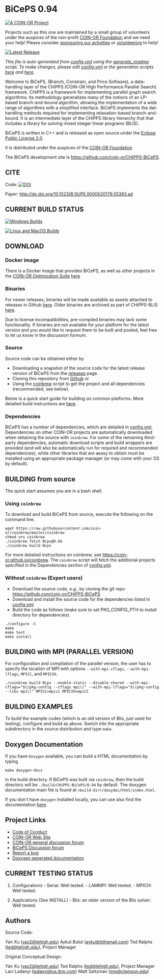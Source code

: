 # BiCePS 0.94

[![A COIN-OR Project](https://coin-or.github.io/coin-or-badge.png)](https://www.coin-or.org)

Projects such as this one are maintained by a small group of volunteers under
the auspices of the non-profit [COIN-OR Foundation](https://www.coin-or.org)
and we need your help! Please consider [sponsoring our
activities](https://github.com/sponsors/coin-or) or [volunteering](mailto:volunteer@coin-or.org) to help!

[![Latest Release](https://img.shields.io/github/v/release/coin-or/CHiPPS-BiCePS?sort=semver)](https://github.com/coin-or/CHiPPS-BiCePS/releases)

_This file is auto-generated from [config.yml](.coin-or/config.yml) using the 
[generate_readme](.coin-or/generate_readme) script.
To make changes, please edit [config.yml](.coin-or/config.yml) or the generation scripts
[here](.coin-or/generate_readme) and [here](https://github.com/coin-or/coinbrew/blob/master/scripts/generate_readme)._

Welcome to BiCePS, (Branch, Constrain, and Price Software), a
data-handling layer of the CHiPPS (COIN-OR HIgh Performance Parallel Search) 
framework. CHiPPS is a framework for implementing parallel graph search 
algorithms. Its methodology generalizes many of the notions of an LP-based 
branch-and-bound algorithm, allowing the implementation of a wide range of 
algorithms with a simplified interface. BiCePS implements the dat-handling 
methods required for implementing relaxation-based branch-and-bound. It is an 
intermediate layer of the CHiPPS library hierarchy that that includes a 
library for solving mixed integer linear programs (BLIS).

BiCePS is written in C++ and is released as open source under the [Eclipse Public License 2.0](http://www.opensource.org/licenses/eclipse-2.0).

It is distributed under the auspices of the [COIN-OR Foundation](https://www.coin-or.org)

The BiCePS development site is https://github.com/coin-or/CHiPPS-BiCePS.

## CITE

Code: [![DOI](https://zenodo.org/badge/23726997.svg)](https://zenodo.org/badge/latestdoi/23726997)

Paper: http://dx.doi.org/10.1023/B:SUPE.0000020179.55383.ad

## CURRENT BUILD STATUS

[![Windows Builds](https://github.com/coin-or/CHiPPS-BiCePS/actions/workflows/windows-ci.yml/badge.svg?branch=stable/0.94)](https://github.com/coin-or/CHiPPS-BiCePS/actions/workflows/windows-ci.yml?query=branch%3Astable/0.94)

[![Linux and MacOS Builds](https://github.com/coin-or/CHiPPS-BiCePS/actions/workflows/linux-ci.yml/badge.svg?branch=stable/0.94)](https://github.com/coin-or/CHiPPS-BiCePS/actions/workflows/linux-ci.yml?query=branch%3Astable/0.94)

## DOWNLOAD

### Docker image

There is a Docker image that provides BiCePS, as well as other projects
in the [COIN-OR Optimization
Suite](https://github.com/coin-or/COIN-OR-OptimizationSuite) [here](https://hub.docker.com/repository/docker/coinor/coin-or-optimization-suite)

### Binaries

For newer releases, binaries will be made available as assets attached to
releases in Github
[here](https://github.com/coin-or/CHiPPS-BiCePS/releases). Older binaries
are archived as part of CHiPPS-BLIS
[here](https://www.coin-or.org/download/binary/CHiPPS-BLIS).

Due to license incompatibilities, pre-compiled binaries may lack some
functionality. If binaries are not available for your platform for the latest
version and you would like to request them to be built and posted, feel free
to let us know in the discussion formum.

### Source

Source code can be obtained either by

 * Downloading a snapshot of the source code for the latest release version of BiCePS from the
 [releases](https://github.com/coin-or/CHiPPS-BiCePS/releases) page.
 * Cloning this repository from [Github](https://github.com/coin-or/CHiPPS-BiCePS) or 
 * Using the [coinbrew](https://github.com/coin-or/coinbrew) script to get the project and all dependencies (recommended, see below).   

Below is a quick start guide for building on common platforms. More detailed
build instructions are
[here](https://coin-or.github.io/user_introduction.html).

### Dependencies

BiCePS has a number of dependencies, which are detailed in
[config.yml](.coin-or/config.yml). Dependencies on other COIN-OR projects are
automatically downloaded when obtaining the source with `coinbrew`. For some
of the remaining third-party dependencies, automatic download scripts and
build wrappers are provided (and will also be automatically run for required
and recommended dependencies), while other libraries that are aeasy to obtain
must be installed using an appropriate package manager (or may come with your
OS by default). 

## BUILDING from source

The quick start assumes you are in a bash shell. 

### Using `coinbrew`

To download and build BiCePS from source, execute the 
following on the command line. 
```
wget https://raw.githubusercontent.com/coin-or/coinbrew/master/coinbrew
chmod u+x coinbrew
./coinbrew fetch Bcps@0.94
./coinbrew build Bcps
```
For more detailed instructions on coinbrew, see https://coin-or.github.io/coinbrew.
The `coinbrew` script will fetch the additional projects specified in the Dependencies section of [config.yml](.coin-or/config.yml).

### Without `coinbrew` (Expert users)

 * Download the source code, e.g., by cloning the git repo https://github.com/coin-or/CHiPPS-BiCePS
 * Download and install the source code for the dependencies listed in [config.yml](.coin-or/config.yml)
 * Build the code as follows (make sure to set PKG_CONFIG_PTH to install directory for dependencies).

```
./configure -C
make
make test
make install
```

## BUILDING with MPI (PARALLEL VERSION)

For configuration and compilation of the parallel version, the user has
to specify the location of MPI with options `--with-mpi-cflags`,
`--with-mpi-lflags`, `MPICC`, and `MPICXX`. 

```
./coinbrew build Bcps --enable-static --disable-shared --with-mpi-cflags="$\(pkg-config --cflags mpi\)" --with-mpi-lflags="$\(pkg-config --libs mpi\)" MPICC=mpicc MPICXX=mpiCC
```

## BUILDING EXAMPLES

To build the example codes (which is an old version of Blis, just used for 
testing), configure and build as above. Switch into the appropriate
subdirectory in the source distribution and type `make`.
## Doxygen Documentation

If you have `Doxygen` available, you can build a HTML documentation by typing

`make doxygen-docs` 

in the build directory. If BiCePS was built via `coinbrew`, then the build
directory will be `./build/CHiPPS-BiCePS/0.94` by default. The doxygen documentation main file
is found at `<build-dir>/doxydoc/html/index.html`.

If you don't have `doxygen` installed locally, you can use also find the
documentation [here](http://coin-or.github.io/CHiPPS-BiCePS/Doxygen).


## Project Links

 * [Code of Conduct](https://www.coin-or.org/code-of-conduct/)
 * [COIN-OR Web Site](http://www.coin-or.org/)
 * [COIN-OR general discussion forum](https://github.com/orgs/coin-or/discussions)
 * [BiCePS Discussion forum](https://github.com/coin-or/CHiPPS-BiCePS/discussions)
 * [Report a bug](https://github.com/coin-or/CHiPPS-BiCePS/issues/new)
 * [Doxygen generated documentation](http://coin-or.github.io/CHiPPS-BiCePS/Doxygen)

## CURRENT TESTING STATUS

  1. Configurations
    - Serial: Well tested.
    - LAMMPI: Well tested.
    - MPICH: Well tested.

  2. Applications (See INSTALL)
    - Blis: an older version of the Blis solver: Well tested.

## Authors

Source Code:

Yan Xu (yax2@lehigh.edu)
Aykut Bulut (aykutblt@gmail.com) 
Ted Ralphs (ted@lehigh.edu), Project Manager

Original Conceptual Design:

Yan Xu (yax2@lehigh.edu)
Ted Ralphs (ted@lehigh.edu), Project Manager
Laci Ladanyi (ladanyi@us.ibm.com)
Matt Saltzman (mjs@clemson.edu)
